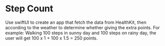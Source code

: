 # Step Count
Use swiftUI to create an app that fetch the data from HealthKit, then according to the weather to determine whether giving the extra points.
For example: Walking 100 steps in sunny day and 100 steps on rainy day, the user will get 100 x 1 + 100 x 1.5 = 250 points.
